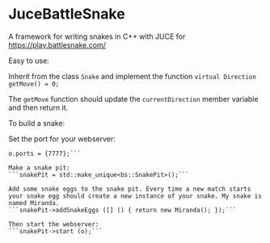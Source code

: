 # JuceBattleSnake

A framework for writing snakes in C++ with JUCE for https://play.battlesnake.com/

Easy to use:

Inherit from the class `Snake` and implement the function `virtual Direction getMove() = 0;`

The `getMove` function should update the `currentDirection` member variable and then return it.

To build a snake:

Set the port for your webserver:
```bs::Webserver::Options o;
o.ports = {7777};```
    
Make a snake pit:
```snakePit = std::make_unique<bs::SnakePit>();```

Add some snake eggs to the snake pit. Every time a new match starts your snake egg should create a new instance of your snake. My snake is named Miranda.
```snakePit->addSnakeEggs ([] () { return new Miranda(); });```

Then start the webserver:
```snakePit->start (o);```
